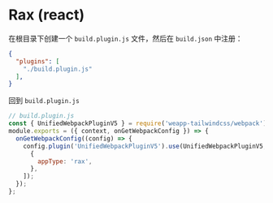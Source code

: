 # Rax (react)

在根目录下创建一个 `build.plugin.js` 文件，然后在 `build.json` 中注册：

```json
{
  "plugins": [
    "./build.plugin.js"
  ],
}
```

回到 `build.plugin.js`

```js
// build.plugin.js
const { UnifiedWebpackPluginV5 } = require('weapp-tailwindcss/webpack')
module.exports = ({ context, onGetWebpackConfig }) => {
  onGetWebpackConfig((config) => {
    config.plugin('UnifiedWebpackPluginV5').use(UnifiedWebpackPluginV5, [
      {
        appType: 'rax',
      },
    ]);
  });
};

```
